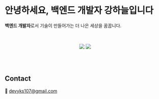 

# 안녕하세요, 백엔드 개발자 강하늘입니다

**백엔드 개발자**로서 기술이 만들어가는 더 나은 세상을 꿈꿉니다.  

<br>

<div align='center'>
  <br>
  <img src="https://img.shields.io/badge/java-%23007396.svg?&style=for-the-badge&logo=java&logoColor=black" />  
  <img src="https://img.shields.io/badge/spring-%236DB33F.svg?&style=for-the-badge&logo=spring&logoColor=black" />
</div>

<br> <br>

## Contact
📧 devyks107@gmail.com  
